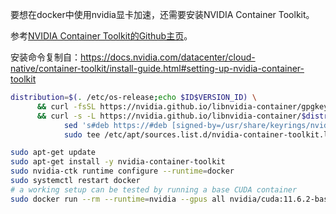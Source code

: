要想在docker中使用nvidia显卡加速，还需要安装NVIDIA Container Toolkit。

参考[NVIDIA Container Toolkit的Github主页](https://github.com/NVIDIA/nvidia-docker)。

安装命令复制自：https://docs.nvidia.com/datacenter/cloud-native/container-toolkit/install-guide.html#setting-up-nvidia-container-toolkit

```sh
distribution=$(. /etc/os-release;echo $ID$VERSION_ID) \
      && curl -fsSL https://nvidia.github.io/libnvidia-container/gpgkey | sudo gpg --dearmor -o /usr/share/keyrings/nvidia-container-toolkit-keyring.gpg \
      && curl -s -L https://nvidia.github.io/libnvidia-container/$distribution/libnvidia-container.list | \
            sed 's#deb https://#deb [signed-by=/usr/share/keyrings/nvidia-container-toolkit-keyring.gpg] https://#g' | \
            sudo tee /etc/apt/sources.list.d/nvidia-container-toolkit.list

sudo apt-get update
sudo apt-get install -y nvidia-container-toolkit
sudo nvidia-ctk runtime configure --runtime=docker
sudo systemctl restart docker
# a working setup can be tested by running a base CUDA container
sudo docker run --rm --runtime=nvidia --gpus all nvidia/cuda:11.6.2-base-ubuntu20.04 nvidia-smi
```
